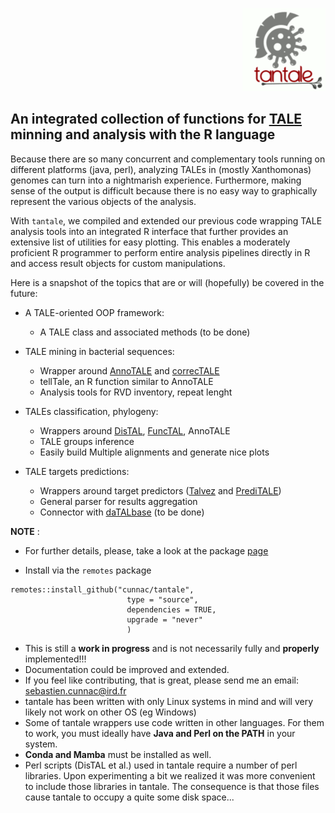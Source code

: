 <p align="right">
  <img src="./man/figures/tantale_logo_small.gif">

## An integrated collection of functions for [TALE](https://en.wikipedia.org/wiki/Transcription_activator-like_effector) minning and analysis with the R language


Because there are so many concurrent and complementary tools running on different platforms (java, perl), analyzing TALEs in (mostly Xanthomonas) genomes can turn into a nightmarish experience. Furthermore, making sense of the output is difficult because there is no easy way to graphically represent the various objects of the analysis.

With `tantale`, we compiled and extended our previous code wrapping TALE analysis tools into an integrated R interface that further provides an extensive list of utilities for easy plotting. This enables a moderately proficient R programmer to perform entire analysis pipelines directly in R and access result objects for custom manipulations.

Here is a snapshot of the topics that are or will (hopefully) be covered in the future:


- A TALE-oriented OOP framework:
    - A TALE class and associated methods (to be done)


- TALE mining in bacterial sequences:
    - Wrapper around [AnnoTALE](https://doi.org/10.1038/srep21077) and [correcTALE](https://doi.org/10.1186/s12864-023-09228-1)
    - tellTale, an R function similar to AnnoTALE
    - Analysis tools for RVD inventory, repeat lenght


- TALEs classification, phylogeny:
    - Wrappers around [DisTAL](https://doi.org/10.3389/fpls.2015.00545), [FuncTAL](https://doi.org/10.1038/srep21077), AnnoTALE
    - TALE groups inference
    - Easily build Multiple alignments and generate nice plots


- TALE targets predictions:
    - Wrappers around target predictors ([Talvez](https://doi.org/10.1371/journal.pone.0068464) and [PrediTALE](https://doi.org/10.1371/journal.pcbi.1007206))
    - General parser for results aggregation
    - Connector with [daTALbase](https://doi.org/10.1094/MPMI-06-17-0153-FI) (to be done)



**NOTE** :

- For further details, please, take a look at the package [page](https://scunnac.github.io/tantale)

- Install via the `remotes` package

```
remotes::install_github("cunnac/tantale",
                          type = "source",
                          dependencies = TRUE,
                          upgrade = "never"
                          )
```

- This is still a **work in progress** and is not necessarily fully and **properly** implemented!!!
- Documentation could be improved and extended.
- If you feel like contributing, that is great, please send me an email: sebastien.cunnac@ird.fr
- tantale has been written with only Linux systems in mind and will very likely not work on other OS (eg Windows)
- Some of tantale wrappers use code written in other languages. For them to work, you must ideally have **Java and Perl on the PATH** in your system.
- **Conda and Mamba** must be installed as well.
- Perl scripts (DisTAL et al.) used in tantale require a number of perl libraries. Upon experimenting a bit we realized it was more convenient to include those libraries in tantale. The consequence is that those files cause tantale to occupy a quite some disk space...
    
    


